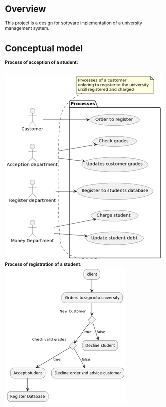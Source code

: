 # Overview
This project is a design for software implementation of a university management system.

# Conceptual model


<p><b>Process of acception of a student:</b></p> </br>
<img src ="https://github.com/Yannnyan/UniversityProject/blob/main/Conceptual_model/StudentAcceptionProcess.png" alt="Acception process"> </br>
<b>Process of registration of a student:</b> </br>
<img src="https://github.com/Yannnyan/UniversityProject/blob/main/Conceptual_model/StudentRegisterProcess.png" alt="Registration process">
